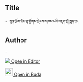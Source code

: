 ## Title
	- སྙན་རྩོམ་ཐོར་བུ་ཕྱོགས་སྡེབས་མཁས་པའི་འཇུག་སྒོ།སྨད་ཆ།

## Author
	- 



[<img src="https://img.icons8.com/color/25/000000/edit-property.png"> Open in Editor](http://editor.openpecha.org/P003274)

[<img width="25" src="https://library.bdrc.io/icons/BUDA-small.svg"> Open in Buda](https://library.bdrc.io/show/bdr:IE0OPP003274)
